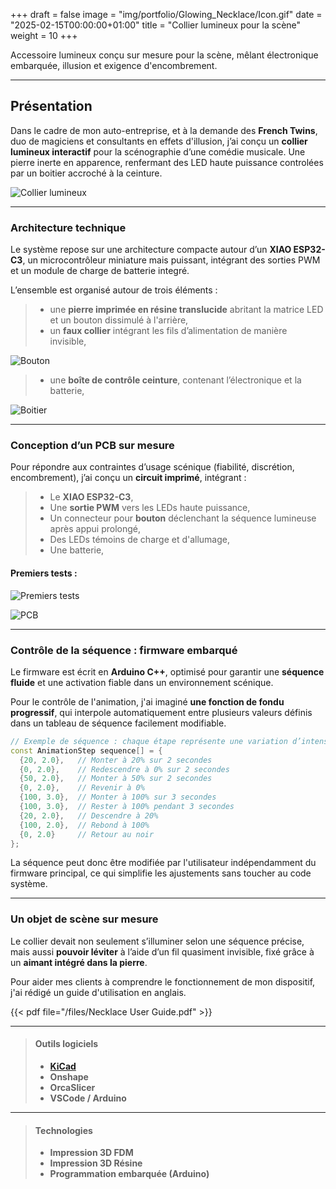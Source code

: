 +++
draft = false
image = "img/portfolio/Glowing_Necklace/Icon.gif"
date = "2025-02-15T00:00:00+01:00"
title = "Collier lumineux pour la scène"
weight = 10
+++

Accessoire lumineux conçu sur mesure pour la scène, mêlant électronique embarquée, illusion et exigence d'encombrement.
<!--more-->

---

## Présentation

Dans le cadre de mon auto-entreprise, et à la demande des **French Twins**, duo de magiciens et consultants en effets d'illusion, j’ai conçu un **collier lumineux interactif** pour la scénographie d’une comédie musicale. Une pierre inerte en apparence, renfermant des LED haute puissance controlées par un boitier accroché à la ceinture.

![Collier lumineux](/img/portfolio/Glowing_Necklace/Icon.gif)

---

### Architecture technique

Le système repose sur une architecture compacte autour d’un **XIAO ESP32-C3**, un microcontrôleur miniature mais puissant, intégrant des sorties PWM et un module de charge de batterie integré.

L’ensemble est organisé autour de trois éléments :

>- une **pierre imprimée en résine translucide** abritant la matrice LED et un bouton dissimulé à l'arrière,  
>- un **faux collier** intégrant les fils d’alimentation de manière invisible,  

![Bouton](/img/portfolio/Glowing_Necklace/switch.jpg)



>- une **boîte de contrôle ceinture**, contenant l’électronique et la batterie,  

![Boitier](/img/portfolio/Glowing_Necklace/BOX.gif)

---

### Conception d’un PCB sur mesure

Pour répondre aux contraintes d’usage scénique (fiabilité, discrétion, encombrement), j’ai conçu un **circuit imprimé**, intégrant :

>- Le **XIAO ESP32-C3**,  
>- Une **sortie PWM** vers les LEDs haute puissance,  
>- Un connecteur pour **bouton** déclenchant la séquence lumineuse après appui prolongé,  
>- Des LEDs témoins de charge et d'allumage,  
>- Une batterie,


#### Premiers tests :

![Premiers tests](/img/portfolio/Glowing_Necklace/FIRST_TEST.gif)

![PCB](/img/portfolio/Glowing_Necklace/PCB.png)

---

### Contrôle de la séquence : firmware embarqué

Le firmware est écrit en **Arduino C++**, optimisé pour garantir une **séquence fluide** et une activation fiable dans un environnement scénique.

Pour le contrôle de l'animation, j'ai imaginé **une fonction de fondu progressif**, qui interpole automatiquement entre plusieurs valeurs définis dans un tableau de séquence facilement modifiable.

```cpp
// Exemple de séquence : chaque étape représente une variation d’intensité dans le temps
const AnimationStep sequence[] = {
  {20, 2.0},   // Monter à 20% sur 2 secondes
  {0, 2.0},    // Redescendre à 0% sur 2 secondes
  {50, 2.0},   // Monter à 50% sur 2 secondes
  {0, 2.0},    // Revenir à 0%
  {100, 3.0},  // Monter à 100% sur 3 secondes
  {100, 3.0},  // Rester à 100% pendant 3 secondes
  {20, 2.0},   // Descendre à 20%
  {100, 2.0},  // Rebond à 100%
  {0, 2.0}     // Retour au noir
};
```

La séquence peut donc être modifiée par l'utilisateur indépendamment du firmware principal, ce qui simplifie les ajustements sans toucher au code système.



---

### Un objet de scène sur mesure

Le collier devait non seulement s’illuminer selon une séquence précise, mais aussi **pouvoir léviter** à l’aide d’un fil quasiment invisible, fixé grâce à un **aimant intégré dans la pierre**.

Pour aider mes clients à comprendre le fonctionnement de mon dispositif, j'ai rédigé un guide d'utilisation en anglais.

{{< pdf file="/files/Necklace User Guide.pdf" >}}

---

> #### Outils logiciels
>
>- **[KiCad](https://www.kicad.org)** 
>- **Onshape** 
>- **OrcaSlicer**
>- **VSCode / Arduino** 

---

> #### Technologies
>
>- **Impression 3D FDM**
>- **Impression 3D Résine**
>- **Programmation embarquée (Arduino)** 



